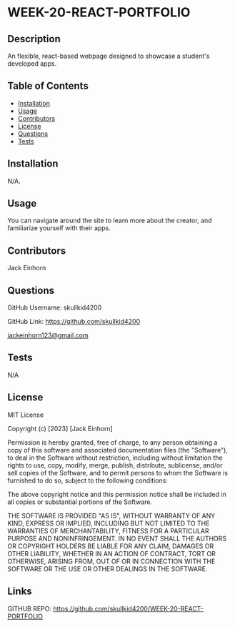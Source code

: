 # WEEK-20-REACT-PORTFOLIO

## Description

An flexible, react-based webpage designed to showcase a student's developed apps. 

## Table of Contents
- [Installation](#installation)
- [Usage](#usage)
- [Contributors](#contributors)
- [License](#license)
- [Questions](#questions)
- [Tests](#tests)

## Installation

N/A. 

## Usage

You can navigate around the site to learn more about the creator, and familiarize yourself with their apps. 

## Contributors

Jack Einhorn

## Questions

GitHub Username: skullkid4200

GitHub Link: https://github.com/skullkid4200

jackeinhorn123@gmail.com

## Tests

N/A

## License

MIT License


Copyright (c) [2023] [Jack Einhorn]

Permission is hereby granted, free of charge, to any person obtaining a copy
of this software and associated documentation files (the "Software"), to deal
in the Software without restriction, including without limitation the rights
to use, copy, modify, merge, publish, distribute, sublicense, and/or sell
copies of the Software, and to permit persons to whom the Software is
furnished to do so, subject to the following conditions:

The above copyright notice and this permission notice shall be included in all
copies or substantial portions of the Software.

THE SOFTWARE IS PROVIDED "AS IS", WITHOUT WARRANTY OF ANY KIND, EXPRESS OR
IMPLIED, INCLUDING BUT NOT LIMITED TO THE WARRANTIES OF MERCHANTABILITY,
FITNESS FOR A PARTICULAR PURPOSE AND NONINFRINGEMENT. IN NO EVENT SHALL THE
AUTHORS OR COPYRIGHT HOLDERS BE LIABLE FOR ANY CLAIM, DAMAGES OR OTHER
LIABILITY, WHETHER IN AN ACTION OF CONTRACT, TORT OR OTHERWISE, ARISING FROM,
OUT OF OR IN CONNECTION WITH THE SOFTWARE OR THE USE OR OTHER DEALINGS IN THE
SOFTWARE.


## Links

GITHUB REPO: https://github.com/skullkid4200/WEEK-20-REACT-PORTFOLIO